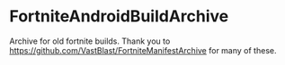 # FortniteAndroidBuildArchive
Archive for old fortnite builds. Thank you to https://github.com/VastBlast/FortniteManifestArchive for many of these.
